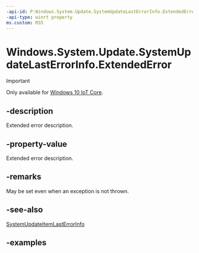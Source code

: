 ```yaml
---
-api-id: P:Windows.System.Update.SystemUpdateLastErrorInfo.ExtendedError
-api-type: winrt property
ms.custom: RS5
---
```


<!-- Property syntax.
public HResult ExtendedError { get; }
-->

# Windows.System.Update.SystemUpdateLastErrorInfo.ExtendedError

> [!IMPORTANT]
> Only available for [Windows 10 IoT Core](https://learn.microsoft.com/windows/iot-core/windows-iot-core). 

## -description
Extended error description.

## -property-value
Extended error description.

## -remarks
May be set even when an exception is not thrown.

## -see-also
[SystemUpdateItemLastErrorInfo](systemupdatelasterrorinfo.md)

## -examples

